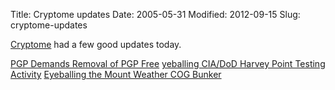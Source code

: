 Title: Cryptome updates
Date: 2005-05-31
Modified: 2012-09-15
Slug: cryptome-updates

<a href="http://cryptome.org/" >Cryptome</a> had a few good updates today.

<a href="http://cryptome.org/pgp-pgpfree.htm" >PGP Demands Removal of PGP Free</a>
<a href="http://cryptome.org/eyeball/harvey/harvey-eyeball.htm">yeballing CIA/DoD Harvey Point Testing Activity</a>
<a href="http://cryptome.org/eyeball/weather/weather-eyeball.htm">Eyeballing the Mount Weather COG Bunker</a>
